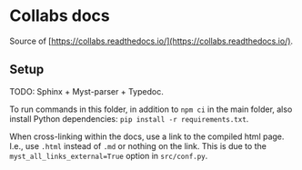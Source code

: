 # Collabs docs

Source of [https://collabs.readthedocs.io/](https://collabs.readthedocs.io/).

## Setup

TODO: Sphinx + Myst-parser + Typedoc.

To run commands in this folder, in addition to `npm ci` in the main folder, also install Python dependencies: `pip install -r requirements.txt`.

When cross-linking within the docs, use a link to the compiled html page. I.e., use `.html` instead of `.md` or nothing on the link. This is due to the `myst_all_links_external=True` option in `src/conf.py`.
